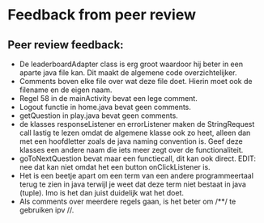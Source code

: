 # Feedback from peer review

## Peer review feedback:
- De leaderboardAdapter class is erg groot waardoor hij beter in een aparte java file kan. Dit maakt de algemene code overzichtelijker. 
- Comments boven elke file over wat deze file doet. Hierin moet ook de filename en de eigen naam. 
- Regel 58 in de mainActivity bevat een lege comment.
- Logout functie in home.java bevat geen comments.
- getQuestion in play.java bevat geen comments. 
- de klasses responseListener en errorListener maken de StringRequest call lastig te lezen omdat de algemene klasse ook zo heet, alleen dan met een hoofdletter zoals de java naming convention is. Geef deze klasses een andere naam die iets meer zegt over de functionaliteit.
- goToNextQuestion bevat maar een functiecall, dit kan ook direct. EDIT: nee dat kan niet omdat het een button onClickListener is.
- Het is een beetje apart om een term van een andere programmeertaal terug te zien in java terwijl je weet dat deze term niet bestaat in java (tuple). Imo is het dan juist duidelijk wat het doet.
- Als comments over meerdere regels gaan, is het beter om /**/ te gebruiken ipv //.